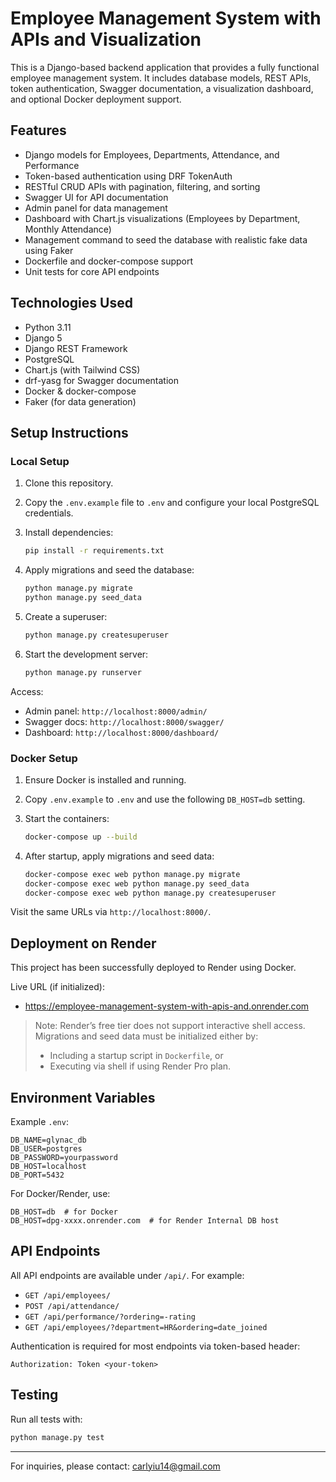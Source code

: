 # Employee Management System with APIs and Visualization

This is a Django-based backend application that provides a fully functional employee management system. It includes database models, REST APIs, token authentication, Swagger documentation, a visualization dashboard, and optional Docker deployment support.

## Features

- Django models for Employees, Departments, Attendance, and Performance
- Token-based authentication using DRF TokenAuth
- RESTful CRUD APIs with pagination, filtering, and sorting
- Swagger UI for API documentation
- Admin panel for data management
- Dashboard with Chart.js visualizations (Employees by Department, Monthly Attendance)
- Management command to seed the database with realistic fake data using Faker
- Dockerfile and docker-compose support
- Unit tests for core API endpoints

## Technologies Used

- Python 3.11
- Django 5
- Django REST Framework
- PostgreSQL
- Chart.js (with Tailwind CSS)
- drf-yasg for Swagger documentation
- Docker & docker-compose
- Faker (for data generation)

## Setup Instructions

### Local Setup

1. Clone this repository.

2. Copy the `.env.example` file to `.env` and configure your local PostgreSQL credentials.

3. Install dependencies:

   ```bash
   pip install -r requirements.txt
   ```

4. Apply migrations and seed the database:

   ```bash
   python manage.py migrate
   python manage.py seed_data
   ```

5. Create a superuser:

   ```bash
   python manage.py createsuperuser
   ```

6. Start the development server:

   ```bash
   python manage.py runserver
   ```

Access:

- Admin panel: `http://localhost:8000/admin/`
- Swagger docs: `http://localhost:8000/swagger/`
- Dashboard: `http://localhost:8000/dashboard/`

### Docker Setup

1. Ensure Docker is installed and running.

2. Copy `.env.example` to `.env` and use the following `DB_HOST=db` setting.

3. Start the containers:

   ```bash
   docker-compose up --build
   ```

4. After startup, apply migrations and seed data:

   ```bash
   docker-compose exec web python manage.py migrate
   docker-compose exec web python manage.py seed_data
   docker-compose exec web python manage.py createsuperuser
   ```

Visit the same URLs via `http://localhost:8000/`.

## Deployment on Render

This project has been successfully deployed to Render using Docker.

Live URL (if initialized):

- https://employee-management-system-with-apis-and.onrender.com

> Note: Render’s free tier does not support interactive shell access. Migrations and seed data must be initialized either by:
>
> - Including a startup script in `Dockerfile`, or
> - Executing via shell if using Render Pro plan.

## Environment Variables

Example `.env`:

```env
DB_NAME=glynac_db
DB_USER=postgres
DB_PASSWORD=yourpassword
DB_HOST=localhost
DB_PORT=5432
```

For Docker/Render, use:

```env
DB_HOST=db  # for Docker
DB_HOST=dpg-xxxx.onrender.com  # for Render Internal DB host
```

## API Endpoints

All API endpoints are available under `/api/`. For example:

- `GET /api/employees/`
- `POST /api/attendance/`
- `GET /api/performance/?ordering=-rating`
- `GET /api/employees/?department=HR&ordering=date_joined`

Authentication is required for most endpoints via token-based header:

```
Authorization: Token <your-token>
```

## Testing

Run all tests with:

```bash
python manage.py test
```

---

For inquiries, please contact: carlyiu14@gmail.com
